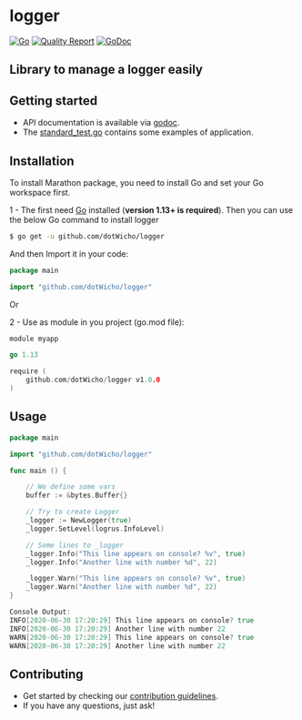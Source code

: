# logger

[![Go](https://github.com/dotWicho/logger/workflows/Go/badge.svg?branch=master)](https://github.com/dotWicho/logger)
[![Quality Report](https://goreportcard.com/badge/github.com/dotWicho/logger)](https://goreportcard.com/badge/github.com/dotWicho/logger)
[![GoDoc](https://godoc.org/github.com/dotWicho/logger?status.svg)](https://pkg.go.dev/github.com/dotWicho/logger?tab=doc)

## Library to manage a logger easily

## Getting started

- API documentation is available via [godoc](https://godoc.org/github.com/dotWicho/logger).
- The [standard_test.go](./standard_test.go) contains some examples of application.

## Installation

To install Marathon package, you need to install Go and set your Go workspace first.

1 - The first need [Go](https://golang.org/) installed (**version 1.13+ is required**).
Then you can use the below Go command to install logger

```bash
$ go get -u github.com/dotWicho/logger
```

And then Import it in your code:

``` go
package main

import "github.com/dotWicho/logger"
```
Or

2 - Use as module in you project (go.mod file):

``` go
module myapp

go 1.13

require (
	github.com/dotWicho/logger v1.0.0
)
```
## Usage

``` go
package main

import "github.com/dotWicho/logger"

func main () {

	// We define some vars
	buffer := &bytes.Buffer{}

	// Try to create Logger
	_logger := NewLogger(true)
	_logger.SetLevel(logrus.InfoLevel)

	// Some lines to _logger
	_logger.Info("This line appears on console? %v", true)
	_logger.Info("Another line with number %d", 22)

	_logger.Warn("This line appears on console? %v", true)
	_logger.Warn("Another line with number %d", 22)
}

Console Output:
INFO[2020-06-30 17:20:29] This line appears on console? true           
INFO[2020-06-30 17:20:29] Another line with number 22    
WARN[2020-06-30 17:20:29] This line appears on console? true           
WARN[2020-06-30 17:20:29] Another line with number 22          

```

## Contributing

- Get started by checking our [contribution guidelines](https://github.com/dotWicho/logger/blob/master/CONTRIBUTING.md).
- If you have any questions, just ask!

